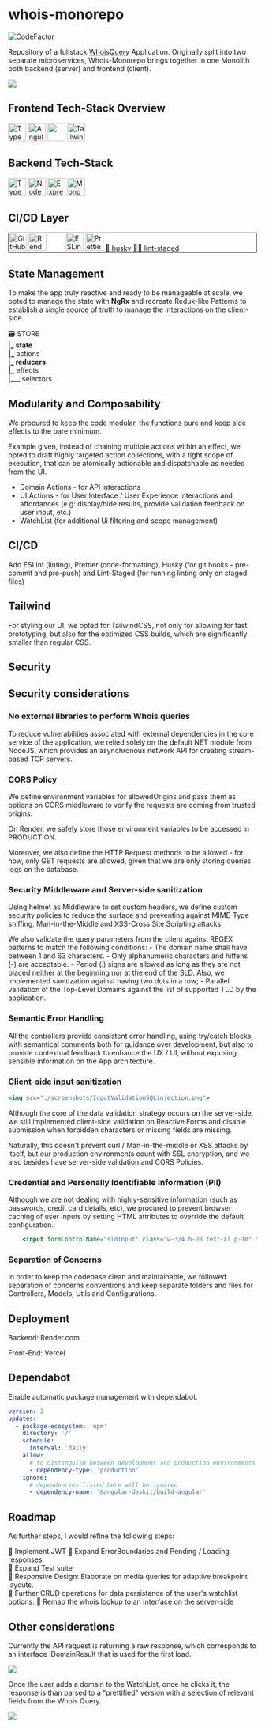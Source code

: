 # whois-monorepo

[![CodeFactor](https://www.codefactor.io/repository/github/noelcv/whois-monorepo/badge)](https://www.codefactor.io/repository/github/noelcv/whois-monorepo)

Repository of a fullstack [WhoisQuery](https://whois-monorepo-client.vercel.app) Application. Originally split into two separate microservices, Whois-Monorepo brings together in one Monolith both backend (server) and frontend (client).

<img src="./screenshots/InputValidation.png">

## Frontend Tech-Stack Overview

<p align="left">
<a href="https://www.typescriptlang.org/" target="_blank" rel="noreferrer"><img src="https://raw.githubusercontent.com/danielcranney/readme-generator/main/public/icons/skills/typescript-colored.svg" width="36" height="36" alt="TypeScript" /></a> 
<a href="https://angular.io/" target="_blank" rel="noreferrer"><img src="https://raw.githubusercontent.com/danielcranney/readme-generator/main/public/icons/skills/angularjs-colored.svg" width="36" height="36" alt="Angular" /></a> 
<a href="https://ngrx.io/"><img width="36" height="36" src="https://cdn.cdnlogo.com/logos/n/66/ngrx.svg"></a> 
<a href="https://tailwindcss.com/" target="_blank" rel="noreferrer"><img src="https://raw.githubusercontent.com/danielcranney/readme-generator/main/public/icons/skills/tailwindcss-colored.svg" width="36" height="36" alt="TailwindCSS" /></a>
<br> 


## Backend Tech-Stack

<a href="https://www.typescriptlang.org/" target="_blank" rel="noreferrer"><img src="https://raw.githubusercontent.com/danielcranney/readme-generator/main/public/icons/skills/typescript-colored.svg" width="36" height="36" alt="TypeScript" /></a>
<a href="https://nodejs.org/en/" target="_blank" rel="noreferrer"><img src="https://raw.githubusercontent.com/danielcranney/readme-generator/main/public/icons/skills/nodejs-colored.svg" width="36" height="36" alt="NodeJS" /></a>
<a href="https://expressjs.com/" target="_blank" rel="noreferrer"><img src="https://raw.githubusercontent.com/danielcranney/readme-generator/main/public/icons/skills/express-colored-dark.svg" width="36" height="36" alt="Express" /></a>
<a href="https://www.mongodb.com/" target="_blank" rel="noreferrer"><img src="https://raw.githubusercontent.com/danielcranney/readme-generator/main/public/icons/skills/mongodb-colored.svg" width="36" height="36" alt="MongoDB" /></a>
</p>

## CI/CD Layer

<div style="border: 1px solid">
<a href="https://github.com/actions/" target="_blank" rel="noreferrer"><img src="https://avatars.githubusercontent.com/u/44036562?s=200&v=4" width="36" height="36" alt="GitHub Actions"/></a>
<a href="https://www.render.com/" target="_blank" rel="noreferrer"><img src="https://dashboard.render.com/static/media/logo-redesign-02-word-dark.0811da26fe4b1f9a9b6c642d91bbcf73.svg" width="36" height="36" alt="Render" /></a><a href="https://www.vercel.com" target="_blank" rel="noreferrer"><svg width="36" height="35"  viewBox="0 0 76 65" fill="none" xmlns="http://www.w3.org/2000/svg"><path d="M37.5274 0L75.0548 65H0L37.5274 0Z" fill="#ffffff"/></svg></a>
<a href="https://eslint.org/" target="_blank" rel="noreferrer"><img src="https://upload.wikimedia.org/wikipedia/commons/e/e3/ESLint_logo.svg" width="36" height="36" alt="ESLint"/></a> 
<a href="https://prettier.io/" target="_blank" rel="noreferrer"><img src="https://prettier.io/icon.png" width="36" height="36" alt="Prettier" /></a>
<a href="https://typicode.github.io/husky/" target="_blank" style="width: 36px; height: 36px" rel="noreferrer">🐶 husky</a>
<a href="https://github.com/okonet/lint-staged" target="_blank" style="width: 36px; height: 36px" rel="noreferrer">🚫💩 lint-staged</a>
</div>
</p>

## State Management

To make the app truly reactive and ready to be manageable at scale, we opted to manage the state with **NgRx** and recreate Redux-like Patterns to establish a single source of truth to manage the interactions on the client-side.

🗃 STORE  
|**_ state  
|_** actions  
|**_ reducers  
|_** effects  
|\_\_\_ selectors

## Modularity and Composability

We procured to keep the code modular, the functions pure and keep side effects to the bare minimum.

Example given, instead of chaining multiple actions within an effect, we opted to draft highly targeted action collections, with a tight scope of execution, that can be atomically actionable and dispatchable as needed from the UI.

- Domain Actions - for API interactions
- UI Actions - for User Interface / User Experience interactions and affordances (e.g: display/hide results, provide validation feedback on user input, etc.)
- WatchList (for additional Ui filtering and scope management)

## CI/CD

Add ESLint (linting), Prettier (code-formatting), Husky (for git hooks - pre-commit and pre-push) and Lint-Staged (for running linting only on staged files)

## Tailwind

For styling our UI, we opted for TailwindCSS, not only for allowing for fast prototyping, but also for the optimized CSS builds, which are significantly smaller than regular CSS.

## Security

## Security considerations

### No external libraries to perform Whois queries

To reduce vulnerabilities associated with external dependencies in the core service of the application, we relied solely on the default NET module from NodeJS, which provides an asynchronous network API for creating stream-based TCP servers.

### CORS Policy

We define environment variables for allowedOrigins and pass them as options on CORS middleware to verify the requests are coming from trusted origins.

On Render, we safely store those environment variables to be accessed in PRODUCTION.

Moreover, we also define the HTTP Request methods to be allowed - for now, only GET requests are allowed, given that we are only storing queries logs on the database.

### Security Middleware and Server-side sanitization

Using helmet as Middleware to set custom headers, we define custom security policies to reduce the surface and preventing against MIME-Type sniffing, Man-in-the-Middle and XSS-Cross Site Scripting attacks.

We also validate the query parameters from the client against REGEX patterns to match the following conditions: 
    - The domain name shall have between 1 and 63 characters.
    - Only alphanumeric characters and hiffens (-) are acceptable.
    - Period (.) signs are allowed as long as they are not placed neither at the beginning nor at the end of the SLD. Also, we implemented sanitization against having two dots in a row;
    - Parallel validation of the Top-Level Domains against the list of supported TLD by the application.

### Semantic Error Handling

All the controllers provide consistent error handling, using try/catch blocks, with semantical comments both for guidance over development, but also to provide contextual feedback to enhance the UX / UI, without exposing sensible information on the App architecture.

### Client-side input sanitization

```jsx
<img src="./screenshots/InputValidationSQLinjection.png">
```

Although the core of the data validation strategy occurs on the server-side, we still implemented client-side validation on Reactive Forms and disable submission when forbidden characters or missing fields are missing.

Naturally, this doesn't prevent curl / Man-in-the-middle or XSS attacks by itself, but our production environments count with SSL encryption, and we also besides have server-side validation and CORS Policies.

### Credential and Personally Identifiable Information (PII)

Although we are not dealing with highly-sensitive information (such as passwords, credit card details, etc), we procured to prevent browser caching of user inputs by setting HTML attributes to override the default configuration.

```jsx
    <input formControlName="sldInput" class="w-3/4 h-20 text-xl p-10" type="text" placeholder="Enter a domain name" type="text" min-length="1" maxlength="63" spellcheck="false" autocomplete="off" autocorrect="off" autocapitalize="off">>
```

### Separation of Concerns

In order to keep the codebase clean and maintainable, we followed separation of concerns conventions and keep separate folders and files for Controllers, Models, Utils and Configurations.

## Deployment

Backend: Render.com

Front-End: Vercel

## Dependabot

Enable automatic package management with dependabot.

```yml
version: 2
updates:
  - package-ecosystem: 'npm'
    directory: '/'
    schedule:
      interval: 'daily'
    allow:
      # to distinguish between development and production environments
      - dependency-type: 'production'
    ignore:
      # dependencies listed here will be ignored
      - dependency-name: '@angular-devkit/build-angular'
```

## Roadmap

As further steps, I would refine the following steps:

📌 Implement JWT
📌 Expand ErrorBoundaries and Pending / Loading responses  
📌 Expand Test suite  
📌 Responsive Design: Elaborate on media queries for adaptive breakpoint layouts.  
📌 Further CRUD operations for data persistance of the user's watchlist options.
📌 Remap the whois lookup to an Interface on the server-side

## Other considerations

Currently the API request is returning a raw response, which corresponds to an interface IDomainResult that is used for the first load.

<img src="./screenshots/RawResult.png">

Once the user adds a domain to the WatchList, once he clicks it, the response is than parsed to a "prettified" version with a selection of relevant fields from the Whois Query.

<img src="./screenshots/SelectedFromWatchList.png">
